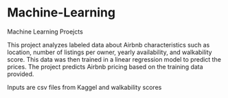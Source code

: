 # Machine-Learning
Machine Learning Proejcts

This project analyzes labeled data about Airbnb characteristics such as location, number of listings per owner, yearly availability, and walkability score. This data was then trained in a linear regression model to predict the prices. The project predicts Airbnb pricing based on the training data provided. 

Inputs are csv files from Kaggel and walkability scores 

